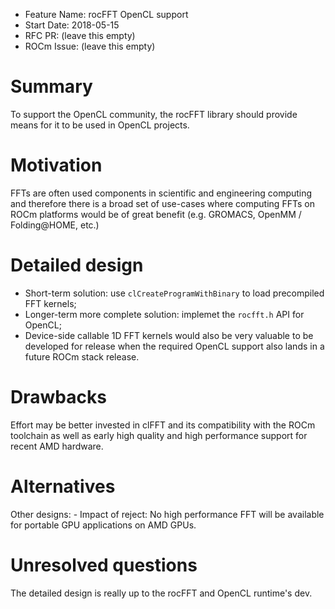 - Feature Name: rocFFT OpenCL support 
- Start Date: 2018-05-15 
- RFC PR: (leave this empty)
- ROCm Issue: (leave this empty)

# Summary
[summary]: #summary

To support the OpenCL community, the rocFFT library should provide
means for it to be used in OpenCL projects.

# Motivation
[motivation]: #motivation

FFTs are often used components in scientific and engineering computing
and therefore there is a broad set of use-cases where computing FFTs on
ROCm platforms would be of great benefit (e.g. GROMACS, OpenMM / Folding@HOME, etc.)

# Detailed design
[design]: #detailed-design

* Short-term solution: use `clCreateProgramWithBinary` to load precompiled FFT kernels;
* Longer-term more complete solution: implemet the `rocfft.h` API for OpenCL;
* Device-side callable 1D FFT kernels would also be very valuable to be
developed for release when the required OpenCL support also lands in a future ROCm
stack release.

# Drawbacks
[drawbacks]: #drawbacks

Effort may be better invested in clFFT and its compatibility with the ROCm toolchain
as well as early high quality and high performance support for recent AMD hardware.

# Alternatives
[alternatives]: #alternatives

Other designs: -
Impact of reject: No high performance FFT will be available for portable GPU applications on AMD GPUs.

# Unresolved questions
[unresolved]: #unresolved-questions

The detailed design is really up to the rocFFT and OpenCL runtime's dev.

